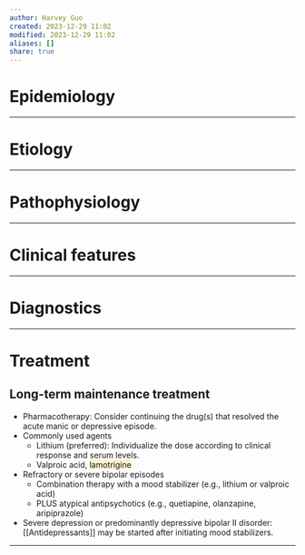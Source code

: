 ```yaml
---
author: Harvey Guo
created: 2023-12-29 11:02
modified: 2023-12-29 11:02
aliases: []
share: true
---
```

# Epidemiology


---
# Etiology


---
# Pathophysiology


---
# Clinical features


---
# Diagnostics


---
# Treatment
## Long-term maintenance treatment
- Pharmacotherapy: Consider continuing the drug(s) that resolved the acute manic or depressive episode.
- Commonly used agents
	- Lithium (preferred): Individualize the dose according to clinical response and serum levels.
	- Valproic acid, <span style="background:rgba(240, 200, 0, 0.2)">lamotrigine</span>
- Refractory or severe bipolar episodes
	- Combination therapy with a mood stabilizer (e.g., lithium or valproic acid)
	- PLUS atypical antipsychotics (e.g., quetiapine, olanzapine, aripiprazole)
- Severe depression or predominantly depressive bipolar II disorder: [[Antidepressants]] may be started after initiating mood stabilizers.

---
